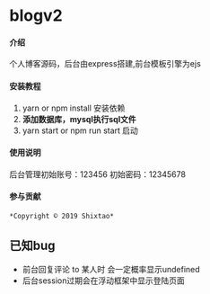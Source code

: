 # blogv2

#### 介绍
个人博客源码，后台由express搭建,前台模板引擎为ejs

#### 安装教程

1.  yarn or npm install 安装依赖
2.  **添加数据库，mysql执行sql文件**
3.  yarn start or npm run start 启动

#### 使用说明

  后台管理初始账号：123456 初始密码：12345678

#### 参与贡献

    *Copyright © 2019 Shixtao*

## 已知bug
+   前台回复评论 to 某人时 会一定概率显示undefined
+   后台session过期会在浮动框架中显示登陆页面


